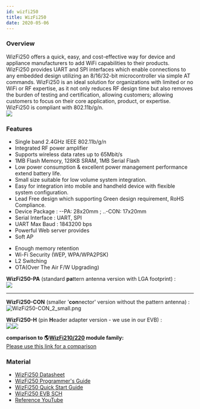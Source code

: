 ```yaml
---
id: wizfi250
title: WizFi250
date: 2020-05-06
---
```


### Overview

WizFi250 offers a quick, easy, and cost-effective way for device and
appliance manufacturers to add WiFi capabilities to their products.
WizFi250 provides UART and SPI interfaces which enable connections to
any embedded design utilizing an 8/16/32-bit microcontroller via simple
AT commands. WizFi250 is an ideal solution for organizations with
limited or no WiFi or RF expertise, as it not only reduces RF design
time but also removes the burden of testing and certification, allowing
customers; allowing customers to focus on their core application,
product, or expertise. WizFi250 is compliant with 802.11b/g/n.  
![](/document_framework/img/products/wizfi250/dsc00057.jpg)  


### Features 

  - Single band 2.4GHz IEEE 802.11b/g/n
  - Integrated RF power amplifier
  - Supports wireless data rates up to 65Mbit/s
  - 1MB Flash Memory, 128KB SRAM, 1MB Serial Flash 
  - Low power consumption & excellent power management performance
    extend battery life.
  - Small size suitable for low volume system integration.
  - Easy for integration into mobile and handheld device with flexible
    system configuration.
  - Lead Free design which supporting Green design requirement, RoHS
    Compliance.
  - Device Package : --PA: 28x20mm ; ..-CON: 17x20mm
  - Serial Interface : UART, SPI
  - UART Max Baud : 1843200 bps
  - Powerful Web server provides
  - Soft AP

<!-- end list -->

   * Enough memory retention
   * Wi-Fi Security (WEP, WPA/WPA2PSK)
   * L2 Switching
   * OTA(Over The Air F/W Upgrading)
  
  
**WizFi250-PA** (standard **pa**ttern antenna version with LGA
footprint) :  
![](/document_framework/img/products/wizfi250/wizfi250-pa_2.gif)  

-----


**WizFi250-CON** (smaller '**con**nector' version without the pattern
antenna) :  
![WizFi250-CON\_2\_small.png](/document_framework/img/products/wizfi250/wizfi250-con_2_small.png)  
 
**WizFi250-H** (pin **H**eader adapter version - we use in our EVB) :  
![](/document_framework/img/products/wizfi310/wizfi250-h_2.gif)![](/document_framework/img/products/wizfi250/wizfi250-h_1_small.png)  
  
**comparison to
🌎[WizFi210/220](http://www.wiznet.co.kr/sub_modules/en/product/Product_Line.asp?cate1=5&cate2=43)
module family:**  
[Please use this link for a comparison](comparison.md)


### Material

  - [WizFi250 Datasheet](Datasheet/1.Introduction.md)
  - [WizFi250 Programmer's Guide](Programer's-Guide/Overview.md)
  - [WizFi250 Quick Start Guide]()
  - [WizFi250 EVB SCH](WizFi250_EVB_SCH.md)
  - [Reference YouTube](Reference_YouTube.md)
